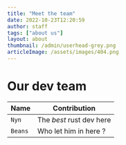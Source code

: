 ```yaml
---
title: "Meet the team"
date: 2022-10-23T12:20:59
author: staff
tags: ["about us"]
layout: about
thumbnail: /admin/userhead-grey.png
articleImage: /assets/images/404.png
---
```


# Our dev team

| Name | Contribution |
| --- | --- |
| `Nyn` | The *best* rust dev here |
| `Beans` | Who let him in here ? |